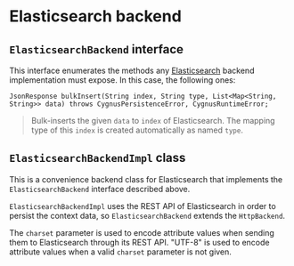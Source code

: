 # Elasticsearch backend
## `ElasticsearchBackend` interface
This interface enumerates the methods any [Elasticsearch](https://www.elastic.co/products/elasticsearch) backend implementation must expose. In this case, the following ones:

    JsonResponse bulkInsert(String index, String type, List<Map<String, String>> data) throws CygnusPersistenceError, CygnusRuntimeError;

> Bulk-inserts the given `data` to `index` of Elasticsearch. The mapping type of this `index` is created automatically as named `type`.
## `ElasticsearchBackendImpl` class
This is a convenience backend class for Elasticsearch that implements the `ElasticsearchBackend` interface described above.

`ElasticsearchBackendImpl` uses the REST API of Elasticsearch in order to persist the context data, so `ElasticsearchBackend` extends the `HttpBackend`.

The `charset` parameter is used to encode attribute values when sending them to Elasticsearch through its REST API. "UTF-8" is used to encode attribute values when a valid `charset` parameter is not given.

